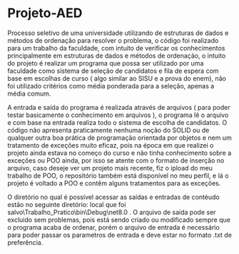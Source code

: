 # Projeto-AED
Processo seletivo de uma universidade utilizando de estruturas de dados e métodos de ordenação para resolver o problema, o código foi realizado para um trabalho da faculdade, com intuito de verificar os conhecimentos
principalmente em estruturas de dados e métodos de ordenação, o intuito do projeto é realizar um programa que possa ser utilizado por uma faculdade como sistema de seleção de candidatos e fila de espera com base
em escolhas de curso ( algo similar ao SISU e a prova do  enem), não foi utilizado critérios como média ponderada para a seleção, apenas a média comum.

A entrada e saída do programa é realizada através de arquivos ( para poder testar basicamente o conhecimento em arquivos ), o programa lê o arquivo e com base na entrada realiza todo o sistema de escolha de candidatos.
O código não apresenta praticamente nenhuma noção do SOLID ou de qualquer outra boa prática de programação orientada por objetos e nem um tratamento de exceções muito eficaz, pois na época em que realizei o projeto ainda estava no começo do curso e não tinha conhecimento sobre a exceções ou POO ainda, por isso se atente com o formato de inserção no arquivo, caso deseje ver um projeto mais recente, fiz o ipload do meu trabalho de POO, o repositório também está disponível no meu perfil, e lá o projeto é voltado a POO e contêm alguns tratamentos para as exceções.

O diretório no qual é possível acessar as saídas e entradas de contéudo estão no seguinte diretório: local que foi salvo\Trabalho_Pratico\bin\Debug\net8.0 . 
O arquivo de saída pode ser excluido sem problemas, pois está sendo criado ou modificado sempre que o programa acaba de ordenar, porém o arquivo de entrada é necessário para poder passar os parametros de entrada
e deve estar no formato .txt de preferência.

